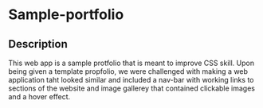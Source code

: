 # Sample-portfolio
## Description
This web app is a sample protfolio that is meant to improve CSS skill. Upon being given a template propfolio, we were challenged with making a web application taht looked similar and included a nav-bar with working links to sections of the website and image gallerey that contained clickable images and a hover effect. 
